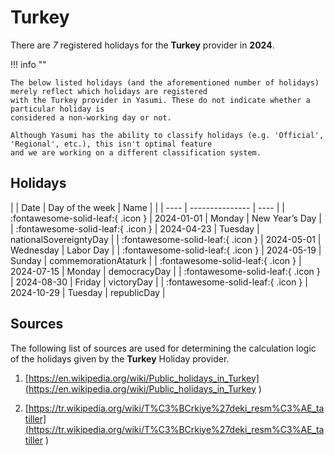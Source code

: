 # Turkey

There are _7_ registered holidays for the **Turkey** provider in **2024**.

!!! info ""

    The below listed holidays (and the aforementioned number of holidays) merely reflect which holidays are registered
    with the Turkey provider in Yasumi. These do not indicate whether a particular holiday is
    considered a non-working day or not.

    Although Yasumi has the ability to classify holidays (e.g. 'Official', 'Regional', etc.), this isn't optimal feature
    and we are working on a different classification system.

## Holidays

| | Date | Day of the week | Name |
| | ---- | --------------- | ---- |
| :fontawesome-solid-leaf:{ .icon } | 2024-01-01 | Monday | New Year’s Day |
| :fontawesome-solid-leaf:{ .icon } | 2024-04-23 | Tuesday | nationalSovereigntyDay |
| :fontawesome-solid-leaf:{ .icon } | 2024-05-01 | Wednesday | Labor Day |
| :fontawesome-solid-leaf:{ .icon } | 2024-05-19 | Sunday | commemorationAtaturk |
| :fontawesome-solid-leaf:{ .icon } | 2024-07-15 | Monday | democracyDay |
| :fontawesome-solid-leaf:{ .icon } | 2024-08-30 | Friday | victoryDay |
| :fontawesome-solid-leaf:{ .icon } | 2024-10-29 | Tuesday | republicDay |

## Sources

The following list of sources are used for determining the calculation logic of
the holidays given by the **Turkey** Holiday provider.


1. [https://en.wikipedia.org/wiki/Public_holidays_in_Turkey](https://en.wikipedia.org/wiki/Public_holidays_in_Turkey )
   
1. [https://tr.wikipedia.org/wiki/T%C3%BCrkiye%27deki_resm%C3%AE_tatiller](https://tr.wikipedia.org/wiki/T%C3%BCrkiye%27deki_resm%C3%AE_tatiller )
   